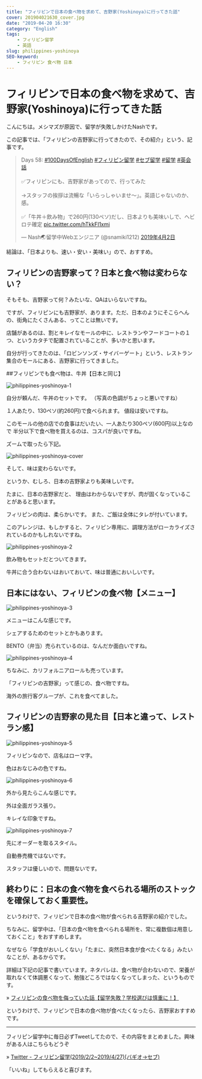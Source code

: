 ```yaml
---
title: "フィリピンで日本の食べ物を求めて、吉野家(Yoshinoya)に行ってきた話"
cover: 201904021630_cover.jpg
date: "2019-04-20 16:30"
category: "English"
tags:
    - フィリピン留学
    - 英語
slug: philippines-yoshinoya
SEO-keyword:
    - フィリピン 食べ物 日本
---
```


# フィリピンで日本の食べ物を求めて、吉野家(Yoshinoya)に行ってきた話

こんにちは。メシマズが原因で、留学が失敗しかけたNashです。

この記事では、「フィリピンの吉野家に行ってきたので、その紹介」という、記事です。

<blockquote class="twitter-tweet" data-lang="ja"><p lang="ja" dir="ltr">Days 58: <a href="https://twitter.com/hashtag/100DaysOfEnglish?src=hash&amp;ref_src=twsrc%5Etfw">#100DaysOfEnglish</a> <a href="https://twitter.com/hashtag/%E3%83%95%E3%82%A3%E3%83%AA%E3%83%94%E3%83%B3%E7%95%99%E5%AD%A6?src=hash&amp;ref_src=twsrc%5Etfw">#フィリピン留学</a> <a href="https://twitter.com/hashtag/%E3%82%BB%E3%83%96%E7%95%99%E5%AD%A6?src=hash&amp;ref_src=twsrc%5Etfw">#セブ留学</a> <a href="https://twitter.com/hashtag/%E7%95%99%E5%AD%A6?src=hash&amp;ref_src=twsrc%5Etfw">#留学</a> <a href="https://twitter.com/hashtag/%E8%8B%B1%E4%BC%9A%E8%A9%B1?src=hash&amp;ref_src=twsrc%5Etfw">#英会話</a><br><br>✅フィリピンにも、吉野家があってので、行ってみた<br><br>→スタッフの挨拶は流暢な「いらっしゃいませ〜」。英語じゃないのか、感。<br><br>✅「牛丼＋飲み物」で260円(130ペソ)だし、日本よりも美味いしで、ヘビロテ確定 <a href="https://t.co/hTkkFI1xmi">pic.twitter.com/hTkkFI1xmi</a></p>&mdash; Nash🌏留学中Webエンジニア (@snamiki1212) <a href="https://twitter.com/snamiki1212/status/1112867400200810498?ref_src=twsrc%5Etfw">2019年4月2日</a></blockquote>
<script async src="https://platform.twitter.com/widgets.js" charset="utf-8"></script>


結論は、「日本よりも、速い・安い・美味い」ので、おすすめ。

## フィリピンの吉野家って？日本と食べ物は変わらない？

そもそも、吉野家って何？みたいな、QAはいらないですね。

ですが、フィリピンにも吉野家が、あります。ただ、日本のようにそこらへんの、街角にたくさんある、ってことは無いです。

店舗があるのは、割とキレイなモールの中に、レストランやフードコートの１つ、というカタチで配置されていることが、多いかと思います。

自分が行ってきたのは、「ロビンソンズ・サイバーゲート」という、レストラン集合のモールにある、吉野家に行ってきました。


##フィリピンでも食べ物は、牛丼【日本と同じ】

![philippines-yoshinoya-1](./201904021630_1.jpg)

自分が頼んだ、牛丼のセットです。
（写真の色調がちょっと悪いですね）

１人あたり、130ペソ(約260円)で食べられます。
値段は安いですね。

このモールの他の店での食事はだいたい、一人あたり300ペソ(600円)以上なので
半分以下で食べ物を買えるのは、コスパが良いですね。

ズームで取ったら下記。

![philippines-yoshinoya-cover](./201904021630_cover.jpg)

そして、味は変わらないです。

というか、むしろ、日本の吉野家よりも美味しいです。

たまに、日本の吉野家だと、
理由はわからないですが、肉が固くなっていることがあると思います。

フィリピンの肉は、柔らかいです。
また、ご飯は全体にタレが付いています。

このアレンジは、もしかすると、フィリピン専用に、調理方法がローカライズされているのかもしれないですね。

![philippines-yoshinoya-2](./201904021630_2.jpg)

飲み物もセットだとついてきます。

牛丼に合う合わないはおいておいて、味は普通においしいです。


## 日本にはない、フィリピンの食べ物【メニュー】

![philippines-yoshinoya-3](./201904021630_3.jpg)

メニューはこんな感じです。

シェアするためのセットとかもあります。

BENTO（弁当）売られているのは、なんだか面白いですね。



![philippines-yoshinoya-4](./201904021630_4.jpg)

ちなみに、カリフォルニアロールも売っています。

「フィリピンの吉野家」って感じの、食べ物ですね。

海外の旅行客グループが、これを食べてました。





## フィリピンの吉野家の見た目【日本と違って、レストラン感】

![philippines-yoshinoya-5](./201904021630_5.jpg)

フィリピンなので、店名はローマ字。

色はおなじみの色ですね。




![philippines-yoshinoya-6](./201904021630_6.jpg)

外から見たらこんな感じです。

外は全面ガラス張り。

キレイな印象ですね。




![philippines-yoshinoya-7](./201904021630_7.jpg)

先にオーダーを取るスタイル。

自動券売機ではないです。

スタッフは優しいので、問題ないです。

## 終わりに：日本の食べ物を食べられる場所のストックを確保しておく重要性。

というわけで、フィリピンで日本の食べ物が食べられる吉野家の紹介でした。

ちなみに、留学中は、「日本の食べ物を食べられる場所を、常に複数個は用意しておくこと」をおすすめします。

なぜなら「学食がおいしくない」「たまに、突然日本食が食べたくなる」みたいなことが、あるからです。

詳細は下記の記事で書いています。ネタバレは、食べ物が合わないので、栄養が取れなくて体調悪くなって、勉強どころではなくなってしまった、というものです。

» [フィリピンの食べ物を侮っていた話【留学失敗？学校選びは慎重に！】](./philippines-baguio-pines-food)

というわけで、フィリピンで日本の食べ物が食べたくなったら、吉野家おすすめです。

---

フィリピン留学中に毎日必ずTweetしてたので、その内容をまとめました。興味がある人はこちらもどうぞ

» [Twitter - フィリピン留学(2019/2/2~2019/4/27)(バギオ→セブ)](https://twitter.com/i/moments/1108015112575541249)

「いいね」してもらえると喜びます。


